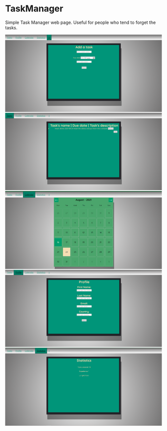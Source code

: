 # TaskManager
Simple Task Manager web page. Useful for people who tend to forget the tasks.

![](images/one.png)
![](images/two.png)
![](images/three.png)
![](images/four.png)
![](images/five.png)
